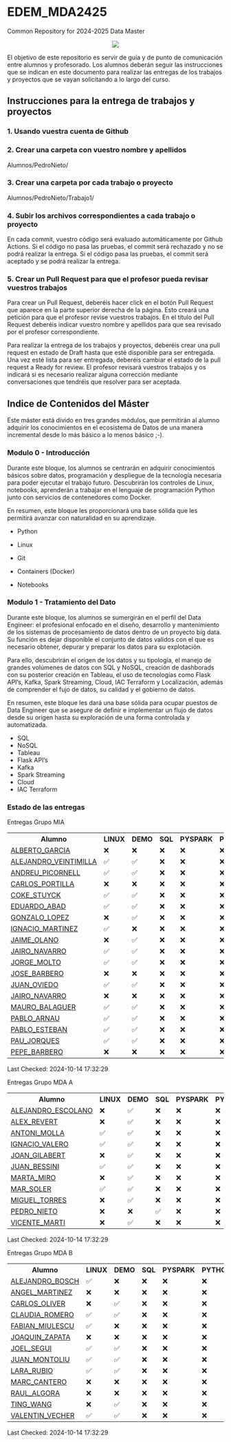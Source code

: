 # EDEM_MDA2425
Common Repository for 2024-2025 Data Master

<div align=center><img src="https://edem.eu/wp-content/uploads/2019/11/peces_edem.png" /></div>

El objetivo de este repositorio es servir de guía y de punto de comunicación entre alumnos y profesorado. Los alumnos deberán seguir las instrucciones que se indican en este documento para realizar las entregas de los trabajos y proyectos que se vayan solicitando a lo largo del curso.

## Instrucciones para la entrega de trabajos y proyectos

### 1. Usando vuestra cuenta de Github

### 2. Crear una carpeta con vuestro nombre y apellidos

Alumnos/PedroNieto/

### 3. Crear una carpeta por cada trabajo o proyecto

Alumnos/PedroNieto/Trabajo1/

### 4. Subir los archivos correspondientes a cada trabajo o proyecto

En cada commit, vuestro código será evaluado automáticamente por Github Actions. Si el código no pasa las pruebas, el commit será rechazado y no se podrá realizar la entrega. Si el código pasa las pruebas, el commit será aceptado y se podrá realizar la entrega.


### 5. Crear un Pull Request para que el profesor pueda revisar vuestros trabajos

Para crear un Pull Request, deberéis hacer click en el botón Pull Request que aparece en la parte superior derecha de la página. Esto creará una petición para que el profesor revise vuestros trabajos. En el título del Pull Request deberéis indicar vuestro nombre y apellidos para que sea revisado por el profesor correspondiente.

Para realizar la entrega de los trabajos y proyectos, deberéis crear una pull request en estado de Draft hasta que esté disponible para ser entregada. Una vez esté lista para ser entregada, deberéis cambiar el estado de la pull request a Ready for review. El profesor revisará vuestros trabajos y os indicará si es necesario realizar alguna corrección mediante conversaciones que tendréis que resolver para ser aceptada.

## Indice de Contenidos del Máster

Este máster está divido en tres grandes módulos, que permitirán al alumno adquirir los conocimientos en el ecosistema de Datos de una manera incremental desde lo más básico a lo menos básico ;-).

### Modulo 0 - Introducción 
Durante este bloque, los alumnos se centrarán en adquirir conocimientos básicos sobre datos, programación y despliegue de la tecnología necesaria para poder ejecutar el trabajo futuro. Descubrirán los controles de Linux, notebooks, aprenderán a trabajar en el lenguaje de programación Python junto con servicios de contenedores como Docker.

En resumen, este bloque les proporcionará una base sólida que les permitirá avanzar con naturalidad en su aprendizaje.

- Python

- Linux

- Git

- Containers (Docker)

- Notebooks

### Modulo 1 - Tratamiento del Dato
Durante este bloque, los alumnos se sumergirán en el perfil del Data Engineer: el profesional enfocado en el diseño, desarrollo y mantenimiento de los sistemas de procesamiento de datos dentro de un proyecto big data. Su función es dejar disponible el conjunto de datos validos con el que es necesario obtener, depurar y preparar los datos para su explotación.

Para ello, descubrirán el origen de los datos y su tipología, el manejo de grandes volúmenes de datos con SQL y NoSQL, creación de dashborads con su posterior creación en Tableau, el uso de tecnologías como Flask API’s, Kafka, Spark Streaming, Cloud, IAC Terraform y Localización, además de comprender el fujo de datos, su calidad y el gobierno de datos.

En resumen, este bloque les dará una base sólida para ocupar puestos de Data Engineer que se asegure de definir e implementar un flujo de datos desde su origen hasta su exploración de una forma controlada y automatizada.

- SQL
- NoSQL
- Tableau
- Flask API’s
- Kafka
- Spark Streaming
- Cloud
- IAC Terraform




### Estado de las entregas
Entregas Grupo MIA
<table>
<tr><th>Alumno</th>
<th>LINUX</th>
<th>DEMO</th>
<th>SQL</th>
<th>PYSPARK</th>
<th>PYTHON</th>
<th>APIS</th>
<th>KAFKA</th>
<th>DOCKER</th>
</tr>
<tr>
<tr>
<td><a href='https://github.com/a10pepo/EDEM_MDA2425/tree/main/ALUMNOS/MIA/ALBERTO_GARCIA'>ALBERTO_GARCIA</a></td>
<td>❌</td>
<td>❌</td>
<td>❌</td>
<td>❌</td>
<td>❌</td>
<td>❌</td>
<td>❌</td>
<td>❌</td>
</tr>
<tr>
<td><a href='https://github.com/a10pepo/EDEM_MDA2425/tree/main/ALUMNOS/MIA/ALEJANDRO_VEINTIMILLA'>ALEJANDRO_VEINTIMILLA</a></td>
<td>✅</td>
<td>✅</td>
<td>❌</td>
<td>❌</td>
<td>❌</td>
<td>❌</td>
<td>❌</td>
<td>❌</td>
</tr>
<tr>
<td><a href='https://github.com/a10pepo/EDEM_MDA2425/tree/main/ALUMNOS/MIA/ANDREU_PICORNELL'>ANDREU_PICORNELL</a></td>
<td>✅</td>
<td>✅</td>
<td>❌</td>
<td>❌</td>
<td>❌</td>
<td>❌</td>
<td>❌</td>
<td>❌</td>
</tr>
<tr>
<td><a href='https://github.com/a10pepo/EDEM_MDA2425/tree/main/ALUMNOS/MIA/CARLOS_PORTILLA'>CARLOS_PORTILLA</a></td>
<td>❌</td>
<td>❌</td>
<td>❌</td>
<td>❌</td>
<td>❌</td>
<td>❌</td>
<td>❌</td>
<td>❌</td>
</tr>
<tr>
<td><a href='https://github.com/a10pepo/EDEM_MDA2425/tree/main/ALUMNOS/MIA/COKE_STUYCK'>COKE_STUYCK</a></td>
<td>✅</td>
<td>✅</td>
<td>❌</td>
<td>❌</td>
<td>❌</td>
<td>❌</td>
<td>❌</td>
<td>❌</td>
</tr>
<tr>
<td><a href='https://github.com/a10pepo/EDEM_MDA2425/tree/main/ALUMNOS/MIA/Eduardo_Abad'>EDUARDO_ABAD</a></td>
<td>✅</td>
<td>✅</td>
<td>❌</td>
<td>❌</td>
<td>❌</td>
<td>❌</td>
<td>❌</td>
<td>❌</td>
</tr>
<tr>
<td><a href='https://github.com/a10pepo/EDEM_MDA2425/tree/main/ALUMNOS/MIA/GONZALO_LOPEZ'>GONZALO_LOPEZ</a></td>
<td>❌</td>
<td>✅</td>
<td>❌</td>
<td>❌</td>
<td>❌</td>
<td>❌</td>
<td>❌</td>
<td>❌</td>
</tr>
<tr>
<td><a href='https://github.com/a10pepo/EDEM_MDA2425/tree/main/ALUMNOS/MIA/IGNACIO_MARTINEZ'>IGNACIO_MARTINEZ</a></td>
<td>✅</td>
<td>❌</td>
<td>❌</td>
<td>❌</td>
<td>❌</td>
<td>❌</td>
<td>❌</td>
<td>❌</td>
</tr>
<tr>
<td><a href='https://github.com/a10pepo/EDEM_MDA2425/tree/main/ALUMNOS/MIA/JAIME_OLANO'>JAIME_OLANO</a></td>
<td>❌</td>
<td>✅</td>
<td>❌</td>
<td>❌</td>
<td>❌</td>
<td>❌</td>
<td>❌</td>
<td>❌</td>
</tr>
<tr>
<td><a href='https://github.com/a10pepo/EDEM_MDA2425/tree/main/ALUMNOS/MIA/JAIRO_NAVARRO'>JAIRO_NAVARRO</a></td>
<td>✅</td>
<td>✅</td>
<td>❌</td>
<td>❌</td>
<td>❌</td>
<td>❌</td>
<td>❌</td>
<td>❌</td>
</tr>
<tr>
<td><a href='https://github.com/a10pepo/EDEM_MDA2425/tree/main/ALUMNOS/MIA/JORGE_MOLTO'>JORGE_MOLTO</a></td>
<td>✅</td>
<td>✅</td>
<td>❌</td>
<td>❌</td>
<td>❌</td>
<td>❌</td>
<td>❌</td>
<td>❌</td>
</tr>
<tr>
<td><a href='https://github.com/a10pepo/EDEM_MDA2425/tree/main/ALUMNOS/MIA/JOSE_BARBERO'>JOSE_BARBERO</a></td>
<td>❌</td>
<td>❌</td>
<td>❌</td>
<td>❌</td>
<td>❌</td>
<td>❌</td>
<td>❌</td>
<td>❌</td>
</tr>
<tr>
<td><a href='https://github.com/a10pepo/EDEM_MDA2425/tree/main/ALUMNOS/MIA/JUAN_OVIEDO'>JUAN_OVIEDO</a></td>
<td>✅</td>
<td>✅</td>
<td>❌</td>
<td>❌</td>
<td>❌</td>
<td>❌</td>
<td>❌</td>
<td>❌</td>
</tr>
<tr>
<td><a href='https://github.com/a10pepo/EDEM_MDA2425/tree/main/ALUMNOS/MIA/Jairo_Navarro'>JAIRO_NAVARRO</a></td>
<td>❌</td>
<td>❌</td>
<td>❌</td>
<td>❌</td>
<td>❌</td>
<td>❌</td>
<td>❌</td>
<td>❌</td>
</tr>
<tr>
<td><a href='https://github.com/a10pepo/EDEM_MDA2425/tree/main/ALUMNOS/MIA/MAURO_BALAGUER'>MAURO_BALAGUER</a></td>
<td>✅</td>
<td>✅</td>
<td>❌</td>
<td>❌</td>
<td>❌</td>
<td>❌</td>
<td>❌</td>
<td>❌</td>
</tr>
<tr>
<td><a href='https://github.com/a10pepo/EDEM_MDA2425/tree/main/ALUMNOS/MIA/PABLO_ARNAU'>PABLO_ARNAU</a></td>
<td>✅</td>
<td>✅</td>
<td>❌</td>
<td>❌</td>
<td>❌</td>
<td>❌</td>
<td>❌</td>
<td>❌</td>
</tr>
<tr>
<td><a href='https://github.com/a10pepo/EDEM_MDA2425/tree/main/ALUMNOS/MIA/PABLO_ESTEBAN'>PABLO_ESTEBAN</a></td>
<td>✅</td>
<td>✅</td>
<td>❌</td>
<td>❌</td>
<td>❌</td>
<td>❌</td>
<td>❌</td>
<td>❌</td>
</tr>
<tr>
<td><a href='https://github.com/a10pepo/EDEM_MDA2425/tree/main/ALUMNOS/MIA/PAU_JORQUES'>PAU_JORQUES</a></td>
<td>✅</td>
<td>✅</td>
<td>❌</td>
<td>❌</td>
<td>❌</td>
<td>❌</td>
<td>❌</td>
<td>❌</td>
</tr>
<tr>
<td><a href='https://github.com/a10pepo/EDEM_MDA2425/tree/main/ALUMNOS/MIA/PEPE_BARBERO'>PEPE_BARBERO</a></td>
<td>❌</td>
<td>❌</td>
<td>❌</td>
<td>❌</td>
<td>❌</td>
<td>❌</td>
<td>❌</td>
<td>❌</td>
</tr>
</table>

Last Checked: 2024-10-14 17:32:29


Entregas Grupo MDA A
<table>
<tr><th>Alumno</th>
<th>LINUX</th>
<th>DEMO</th>
<th>SQL</th>
<th>PYSPARK</th>
<th>PYTHON</th>
<th>APIS</th>
<th>KAFKA</th>
<th>DOCKER</th>
</tr>
<tr>
<tr>
<td><a href='https://github.com/a10pepo/EDEM_MDA2425/tree/main/ALUMNOS/MDAA/ALEJANDRO_ESCOLANO'>ALEJANDRO_ESCOLANO</a></td>
<td>❌</td>
<td>✅</td>
<td>❌</td>
<td>❌</td>
<td>❌</td>
<td>❌</td>
<td>❌</td>
<td>❌</td>
</tr>
<tr>
<td><a href='https://github.com/a10pepo/EDEM_MDA2425/tree/main/ALUMNOS/MDAA/ALEX_REVERT'>ALEX_REVERT</a></td>
<td>❌</td>
<td>✅</td>
<td>❌</td>
<td>❌</td>
<td>❌</td>
<td>❌</td>
<td>❌</td>
<td>❌</td>
</tr>
<tr>
<td><a href='https://github.com/a10pepo/EDEM_MDA2425/tree/main/ALUMNOS/MDAA/ANTONI_MOLLA'>ANTONI_MOLLA</a></td>
<td>✅</td>
<td>✅</td>
<td>❌</td>
<td>❌</td>
<td>❌</td>
<td>❌</td>
<td>❌</td>
<td>❌</td>
</tr>
<tr>
<td><a href='https://github.com/a10pepo/EDEM_MDA2425/tree/main/ALUMNOS/MDAA/IGNACIO_VALERO'>IGNACIO_VALERO</a></td>
<td>✅</td>
<td>✅</td>
<td>❌</td>
<td>❌</td>
<td>❌</td>
<td>❌</td>
<td>❌</td>
<td>❌</td>
</tr>
<tr>
<td><a href='https://github.com/a10pepo/EDEM_MDA2425/tree/main/ALUMNOS/MDAA/JOAN_GILABERT'>JOAN_GILABERT</a></td>
<td>❌</td>
<td>✅</td>
<td>❌</td>
<td>❌</td>
<td>❌</td>
<td>❌</td>
<td>❌</td>
<td>❌</td>
</tr>
<tr>
<td><a href='https://github.com/a10pepo/EDEM_MDA2425/tree/main/ALUMNOS/MDAA/JUAN_BESSINI'>JUAN_BESSINI</a></td>
<td>✅</td>
<td>✅</td>
<td>❌</td>
<td>❌</td>
<td>❌</td>
<td>❌</td>
<td>❌</td>
<td>❌</td>
</tr>
<tr>
<td><a href='https://github.com/a10pepo/EDEM_MDA2425/tree/main/ALUMNOS/MDAA/MARTA_MIRO'>MARTA_MIRO</a></td>
<td>❌</td>
<td>✅</td>
<td>❌</td>
<td>❌</td>
<td>❌</td>
<td>❌</td>
<td>❌</td>
<td>❌</td>
</tr>
<tr>
<td><a href='https://github.com/a10pepo/EDEM_MDA2425/tree/main/ALUMNOS/MDAA/MAR_SOLER'>MAR_SOLER</a></td>
<td>✅</td>
<td>✅</td>
<td>❌</td>
<td>❌</td>
<td>❌</td>
<td>❌</td>
<td>❌</td>
<td>❌</td>
</tr>
<tr>
<td><a href='https://github.com/a10pepo/EDEM_MDA2425/tree/main/ALUMNOS/MDAA/MIGUEL_TORRES'>MIGUEL_TORRES</a></td>
<td>❌</td>
<td>✅</td>
<td>❌</td>
<td>❌</td>
<td>❌</td>
<td>❌</td>
<td>❌</td>
<td>❌</td>
</tr>
<tr>
<td><a href='https://github.com/a10pepo/EDEM_MDA2425/tree/main/ALUMNOS/MDAA/PEDRO_NIETO'>PEDRO_NIETO</a></td>
<td>❌</td>
<td>❌</td>
<td>✅</td>
<td>❌</td>
<td>❌</td>
<td>❌</td>
<td>✅</td>
<td>❌</td>
</tr>
<tr>
<td><a href='https://github.com/a10pepo/EDEM_MDA2425/tree/main/ALUMNOS/MDAA/VICENTE_MARTI'>VICENTE_MARTI</a></td>
<td>❌</td>
<td>✅</td>
<td>❌</td>
<td>❌</td>
<td>❌</td>
<td>❌</td>
<td>❌</td>
<td>❌</td>
</tr>
</table>

Last Checked: 2024-10-14 17:32:29

Entregas Grupo MDA B
<table>
<tr><th>Alumno</th>
<th>LINUX</th>
<th>DEMO</th>
<th>SQL</th>
<th>PYSPARK</th>
<th>PYTHON</th>
<th>APIS</th>
<th>KAFKA</th>
<th>DOCKER</th>
</tr>
<tr>
<tr>
<td><a href='https://github.com/a10pepo/EDEM_MDA2425/tree/main/ALUMNOS/MDAB/ALEJANDRO_BOSCH'>ALEJANDRO_BOSCH</a></td>
<td>✅</td>
<td>❌</td>
<td>❌</td>
<td>❌</td>
<td>❌</td>
<td>❌</td>
<td>❌</td>
<td>❌</td>
</tr>
<tr>
<td><a href='https://github.com/a10pepo/EDEM_MDA2425/tree/main/ALUMNOS/MDAB/ANGEL_MARTINEZ'>ANGEL_MARTINEZ</a></td>
<td>❌</td>
<td>❌</td>
<td>❌</td>
<td>❌</td>
<td>❌</td>
<td>❌</td>
<td>❌</td>
<td>❌</td>
</tr>
<tr>
<td><a href='https://github.com/a10pepo/EDEM_MDA2425/tree/main/ALUMNOS/MDAB/CARLOS_OLIVER'>CARLOS_OLIVER</a></td>
<td>❌</td>
<td>✅</td>
<td>❌</td>
<td>❌</td>
<td>❌</td>
<td>❌</td>
<td>❌</td>
<td>❌</td>
</tr>
<tr>
<td><a href='https://github.com/a10pepo/EDEM_MDA2425/tree/main/ALUMNOS/MDAB/CLAUDIA_ROMERO'>CLAUDIA_ROMERO</a></td>
<td>✅</td>
<td>✅</td>
<td>❌</td>
<td>❌</td>
<td>❌</td>
<td>❌</td>
<td>❌</td>
<td>❌</td>
</tr>
<tr>
<td><a href='https://github.com/a10pepo/EDEM_MDA2425/tree/main/ALUMNOS/MDAB/FABIAN_MIULESCU'>FABIAN_MIULESCU</a></td>
<td>✅</td>
<td>❌</td>
<td>❌</td>
<td>❌</td>
<td>❌</td>
<td>❌</td>
<td>❌</td>
<td>❌</td>
</tr>
<tr>
<td><a href='https://github.com/a10pepo/EDEM_MDA2425/tree/main/ALUMNOS/MDAB/JOAQUIN_ZAPATA'>JOAQUIN_ZAPATA</a></td>
<td>❌</td>
<td>❌</td>
<td>❌</td>
<td>❌</td>
<td>❌</td>
<td>❌</td>
<td>❌</td>
<td>❌</td>
</tr>
<tr>
<td><a href='https://github.com/a10pepo/EDEM_MDA2425/tree/main/ALUMNOS/MDAB/JOEL_SEGUI'>JOEL_SEGUI</a></td>
<td>✅</td>
<td>✅</td>
<td>❌</td>
<td>❌</td>
<td>❌</td>
<td>❌</td>
<td>❌</td>
<td>❌</td>
</tr>
<tr>
<td><a href='https://github.com/a10pepo/EDEM_MDA2425/tree/main/ALUMNOS/MDAB/JUAN_MONTOLIU'>JUAN_MONTOLIU</a></td>
<td>✅</td>
<td>✅</td>
<td>❌</td>
<td>❌</td>
<td>❌</td>
<td>❌</td>
<td>❌</td>
<td>❌</td>
</tr>
<tr>
<td><a href='https://github.com/a10pepo/EDEM_MDA2425/tree/main/ALUMNOS/MDAB/LARA_RUBIO'>LARA_RUBIO</a></td>
<td>✅</td>
<td>✅</td>
<td>❌</td>
<td>❌</td>
<td>❌</td>
<td>❌</td>
<td>❌</td>
<td>❌</td>
</tr>
<tr>
<td><a href='https://github.com/a10pepo/EDEM_MDA2425/tree/main/ALUMNOS/MDAB/MARC_CANTERO'>MARC_CANTERO</a></td>
<td>❌</td>
<td>❌</td>
<td>❌</td>
<td>❌</td>
<td>❌</td>
<td>❌</td>
<td>❌</td>
<td>❌</td>
</tr>
<tr>
<td><a href='https://github.com/a10pepo/EDEM_MDA2425/tree/main/ALUMNOS/MDAB/RAUL_ALGORA'>RAUL_ALGORA</a></td>
<td>❌</td>
<td>❌</td>
<td>❌</td>
<td>❌</td>
<td>❌</td>
<td>❌</td>
<td>❌</td>
<td>❌</td>
</tr>
<tr>
<td><a href='https://github.com/a10pepo/EDEM_MDA2425/tree/main/ALUMNOS/MDAB/TING_WANG'>TING_WANG</a></td>
<td>❌</td>
<td>✅</td>
<td>❌</td>
<td>❌</td>
<td>❌</td>
<td>❌</td>
<td>❌</td>
<td>❌</td>
</tr>
<tr>
<td><a href='https://github.com/a10pepo/EDEM_MDA2425/tree/main/ALUMNOS/MDAB/VALENTIN_VECHER'>VALENTIN_VECHER</a></td>
<td>✅</td>
<td>✅</td>
<td>❌</td>
<td>❌</td>
<td>❌</td>
<td>❌</td>
<td>❌</td>
<td>❌</td>
</tr>
</table>

Last Checked: 2024-10-14 17:32:29

